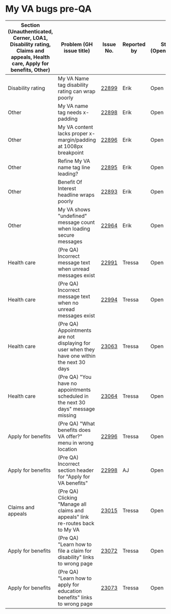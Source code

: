 # My VA bugs pre-QA

|Section (Unauthenticated, Cerner, LOA1, Disability rating, Claims and appeals, Health care, Apply for benefits, Other)|Problem (GH issue title)|Issue No.|Reported by|Status (Open/Closed)|Notes|
|----|----|----|----|----|----|
|Disability rating |My VA Name tag disability rating can wrap poorly|[22899](https://github.com/department-of-veterans-affairs/va.gov-team/issues/22899)|Erik|Open| |
|Other|My VA name tag needs x-padding|[22898](https://github.com/department-of-veterans-affairs/va.gov-team/issues/22898)|Erik|Open| |	
|Other|My VA content lacks proper x-margin/padding at 1008px breakpoint|[22896](https://github.com/department-of-veterans-affairs/va.gov-team/issues/22896)|Erik|Open| |
|Other|Refine My VA name tag line leading?|[22895](https://github.com/department-of-veterans-affairs/va.gov-team/issues/22895)|Erik|Open| |	
|Other|Benefit Of Interest headline wraps poorly|[22893](https://github.com/department-of-veterans-affairs/va.gov-team/issues/22893)|Erik|Open| |	
|Other|My VA shows "undefined" message count when loading secure messages|[22964](https://github.com/department-of-veterans-affairs/va.gov-team/issues/22964)|Erik|Open| |
|Health care|(Pre QA) Incorrect message text when unread messages exist|[22991](https://github.com/department-of-veterans-affairs/va.gov-team/issues/22991)|Tressa|Open| |
|Health care|(Pre QA) Incorrect message text when no unread messages exist|[22994](https://github.com/department-of-veterans-affairs/va.gov-team/issues/22994)|Tressa|Open| |
|Health care|(Pre QA) Appointments are not displaying for user when they have one within the next 30 days| [23063](https://github.com/department-of-veterans-affairs/va.gov-team/issues/23063)|Tressa|Open| |
|Health care|(Pre QA) "You have no appointments scheduled in the next 30 days" message missing| [23064](https://github.com/department-of-veterans-affairs/va.gov-team/issues/23064)|Tressa|Open| |
|Apply for benefits|(Pre QA) "What benefits does VA offer?" menu in wrong location|[22996](https://github.com/department-of-veterans-affairs/va.gov-team/issues/22996)|Tressa|Open| |
|Apply for benefits|(Pre QA) Incorrect section header for "Apply for VA benefits"|[22998](https://github.com/department-of-veterans-affairs/va.gov-team/issues/22998)|AJ|Open| |
|Claims and appeals|(Pre QA) Clicking "Manage all claims and appeals" link re-routes back to My VA|[23015](https://github.com/department-of-veterans-affairs/va.gov-team/issues/23015)|Tressa|Open| |
|Apply for benefits|(Pre QA) "Learn how to file a claim for disability" links to wrong page|[23072](https://github.com/department-of-veterans-affairs/va.gov-team/issues/23072)|Tressa|Open| |
|Apply for benefits|(Pre QA) "Learn how to apply for education benefits" links to wrong page|[23073](https://github.com/department-of-veterans-affairs/va.gov-team/issues/23073)|Tressa|Open| |
